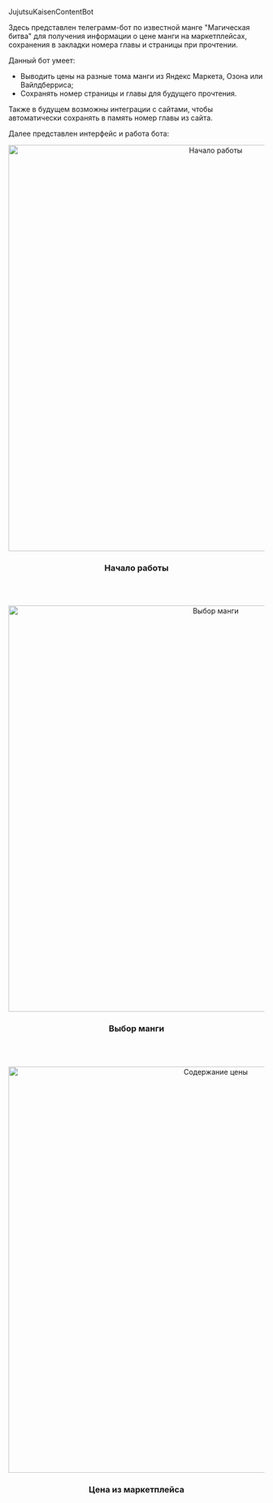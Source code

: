 JujutsuKaisenContentBot

Здесь представлен телеграмм-бот по известной манге "Магическая битва" для получения информации о цене манги на маркетплейсах, сохранения в закладки номера главы и страницы при прочтении.

Данный бот умеет: 
- Выводить цены на разные тома манги из Яндекс Маркета, Озона или Вайлдберриса;
- Сохранять номер страницы и главы для будущего прочтения.

Также в будущем возможны интеграции с сайтами, чтобы автоматически сохранять в память номер главы из сайта.

Далее представлен интерфейс и работа бота: 

<div align="center"> <img width="800" alt="Начало работы" src="https://github.com/user-attachments/assets/c0f888ba-6854-45ad-8884-ede5a81ebc35"/></div>

<h3 align="center">Начало работы</h3>

<br><br>

<div align="center"> <img width="800" alt="Выбор манги" src="https://github.com/user-attachments/assets/9f17e6a0-7278-4090-adb9-45919f9c289f"/></div>

<h3 align="center">Выбор манги</h3>

<br><br>

<div align="center"> <img width="800" alt="Содержание цены" src="https://github.com/user-attachments/assets/f6c6dd0b-084f-4443-95ac-8135041aef47"/></div>

<h3 align="center">Цена из маркетплейса</h3>

<br><br>
